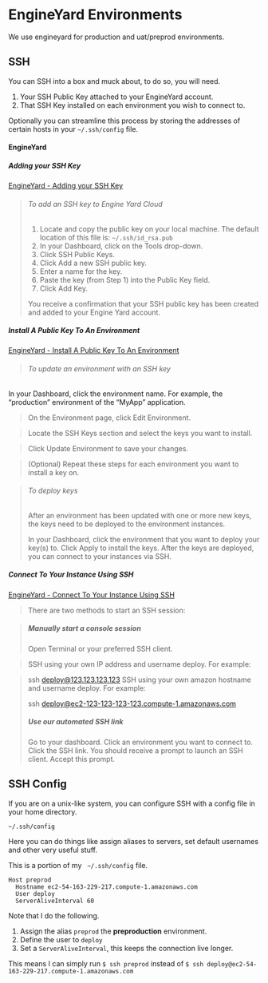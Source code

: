 # EngineYard Environments

We use engineyard for production and uat/preprod environments.

## SSH

You can SSH into a box and muck about, to do so, you will need.

1. Your SSH Public Key attached to your EngineYard account.
1. That SSH Key installed on each environment you wish to connect to.

Optionally you can streamline this process by storing the addresses of certain hosts in your `~/.ssh/config` file.

#### EngineYard
##### Adding your SSH Key

[EngineYard - Adding your SSH Key](https://support.cloud.engineyard.com/hc/en-us/articles/205407248-Add-an-SSH-Key)

> ###### To add an SSH key to Engine Yard Cloud
> 1. Locate and copy the public key on your local machine. The default location of this file is:
       `~/.ssh/id_rsa.pub`
> 2. In your Dashboard, click on the Tools drop-down.
> 3. Click SSH Public Keys.
> 4. Click Add a new SSH public key.
> 5. Enter a name for the key.
> 6. Paste the key (from Step 1) into the Public Key field.
> 7. Click Add Key.
> 
> You receive a confirmation that your SSH public key has been created and added to your Engine Yard account.

##### Install A Public Key To An Environment

[EngineYard - Install A Public Key To An Environment](https://support.cloud.engineyard.com/hc/en-us/articles/205407268-Install-a-Public-Key-to-an-Environment)

> ###### To update an environment with an SSH key
In your Dashboard, click the environment name.
For example, the “production” environment of the “MyApp” application.

> On the Environment page, click Edit Environment.

> Locate the SSH Keys section and select the keys you want to install.

> Click Update Environment to save your changes.

> (Optional) Repeat these steps for each environment you want to install a key on.

> ###### To deploy keys
> After an environment has been updated with one or more new keys, the keys need to be deployed to the environment instances.
> 
> In your Dashboard, click the environment that you want to deploy your key(s) to.
> Click Apply to install the keys.
> After the keys are deployed, you can connect to your instances via SSH.

##### Connect To Your Instance Using SSH

[EngineYard - Connect To Your Instance Using SSH](https://support.cloud.engineyard.com/hc/en-us/articles/205407258-Connect-to-Your-Instance-Using-SSH)

> There are two methods to start an SSH session:

> ##### Manually start a console session
> Open Terminal or your preferred SSH client.

> SSH using your own IP address and username deploy. For example:

> ssh deploy@123.123.123.123 
> SSH using your own amazon hostname and username deploy. For example:
> 
> ssh deploy@ec2-123-123-123-123.compute-1.amazonaws.com 
> ##### Use our automated SSH link
> Go to your dashboard.
> Click an environment you want to connect to.
> Click the SSH link.
> You should receive a prompt to launch an SSH client. Accept this prompt.

## SSH Config

If you are on a unix-like system, you can configure SSH with a config file in your home directory.

```
~/.ssh/config
```

Here you can do things like assign aliases to servers, set default usernames and other very useful stuff.

This is a portion of my ` ~/.ssh/config` file.


```
Host preprod
  Hostname ec2-54-163-229-217.compute-1.amazonaws.com
  User deploy
  ServerAliveInterval 60
```

Note that I do the following.

1. Assign the alias `preprod` the **preproduction** environment.
1. Define the user to `deploy`
1. Set a `ServerAliveInterval`, this keeps the connection live longer.

This means I can simply run `$ ssh preprod` instead of `$ ssh deploy@ec2-54-163-229-217.compute-1.amazonaws.com`

